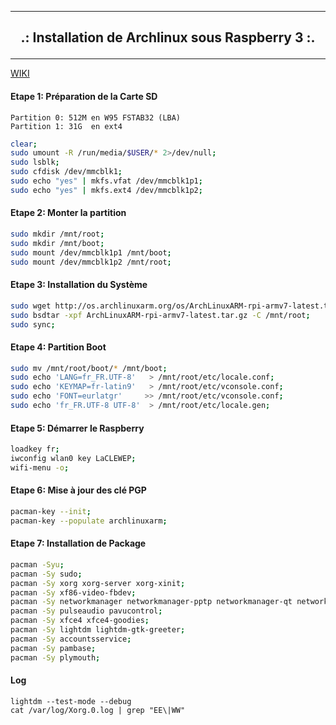 ------------------------------------------------------------------------------------------------------------------------------------------------

## <p align='center'> .: Installation de Archlinux sous Raspberry 3 :. </p>

------------------------------------------------------------------------------------------------------------------------------------------------

[WIKI](https://archlinuxarm.org/platforms/armv8/broadcom/raspberry-pi-3)

#### Etape 1: Préparation de la Carte SD

```
Partition 0: 512M en W95 FSTAB32 (LBA)
Partition 1: 31G  en ext4
```

```bash
clear;
sudo umount -R /run/media/$USER/* 2>/dev/null;
sudo lsblk;
sudo cfdisk /dev/mmcblk1;
sudo echo "yes" | mkfs.vfat /dev/mmcblk1p1;
sudo echo "yes" | mkfs.ext4 /dev/mmcblk1p2;
```

#### Etape 2: Monter la partition
```bash
sudo mkdir /mnt/root;
sudo mkdir /mnt/boot;
sudo mount /dev/mmcblk1p1 /mnt/boot;
sudo mount /dev/mmcblk1p2 /mnt/root;
```

#### Etape 3: Installation du Système
```bash
sudo wget http://os.archlinuxarm.org/os/ArchLinuxARM-rpi-armv7-latest.tar.gz;
sudo bsdtar -xpf ArchLinuxARM-rpi-armv7-latest.tar.gz -C /mnt/root;
sudo sync;
```

#### Etape 4: Partition Boot
```bash
sudo mv /mnt/root/boot/* /mnt/boot;
sudo echo 'LANG=fr_FR.UTF-8'   > /mnt/root/etc/locale.conf;
sudo echo 'KEYMAP=fr-latin9'   > /mnt/root/etc/vconsole.conf;
sudo echo 'FONT=eurlatgr'     >> /mnt/root/etc/vconsole.conf;
sudo echo 'fr_FR.UTF-8 UTF-8'  > /mnt/root/etc/locale.gen;
```

#### Etape 5: Démarrer le Raspberry
```bash
loadkey fr;
iwconfig wlan0 key LaCLEWEP;
wifi-menu -o;
```

#### Etape 6: Mise à jour des clé PGP
```bash
pacman-key --init;
pacman-key --populate archlinuxarm;
```

#### Etape 7: Installation de Package
```bash
pacman -Syu;
pacman -Sy sudo;
pacman -Sy xorg xorg-server xorg-xinit;
pacman -Sy xf86-video-fbdev;
pacman -Sy networkmanager networkmanager-pptp networkmanager-qt network-manager-applet;
pacman -Sy pulseaudio pavucontrol;
pacman -Sy xfce4 xfce4-goodies;
pacman -Sy lightdm lightdm-gtk-greeter;
pacman -Sy accountsservice;
pacman -Sy pambase;
pacman -Sy plymouth;
```

#### Log
```
lightdm --test-mode --debug
cat /var/log/Xorg.0.log | grep "EE\|WW"
```

